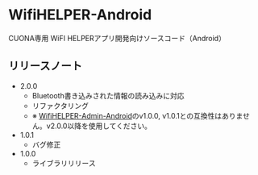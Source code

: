 # WifiHELPER-Android
CUONA専用 WiFI HELPERアプリ開発向けソースコード（Android）

## リリースノート
- 2.0.0
  - Bluetooth書き込みされた情報の読み込みに対応
  - リファクタリング
  - ※ [WifiHELPER-Admin-Android](https://github.com/conol/WifiHELPER-Admin-Android)のv1.0.0, v1.0.1との互換性はありません。v2.0.0以降を使用してください。
- 1.0.1
  - バグ修正
- 1.0.0
  - ライブラリリリース


